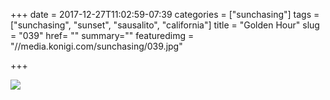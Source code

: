+++
date = 2017-12-27T11:02:59-07:39
categories = ["sunchasing"]
tags = ["sunchasing", "sunset", "sausalito", "california"]
title = "Golden Hour"
slug = "039"
href= ""
summary=""
featuredimg = "//media.konigi.com/sunchasing/039.jpg"

+++

<img src="//media.konigi.com/sunchasing/039.jpg" />
